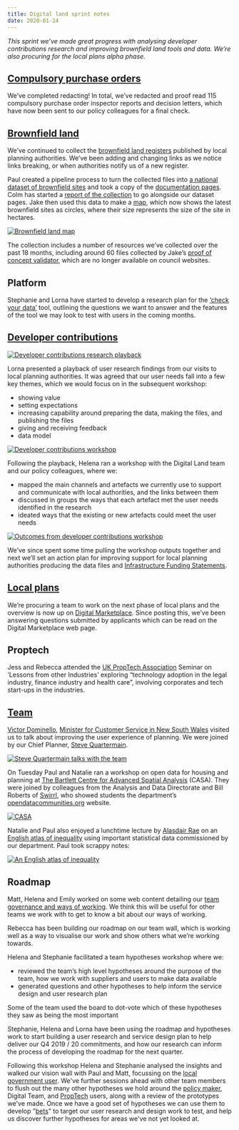 ```yaml
---
title: Digital land sprint notes
date: 2020-01-24
---
```


_This sprint we’ve made great progress with analysing developer contributions research and improving brownfield land tools and data. We’re also procuring for the local plans alpha phase._

## [Compulsory purchase orders](https://digital-land.github.io/project/compulsory-purchase-orders/)

We’ve completed redacting! In total, we’ve redacted and proof read 115 compulsory purchase order inspector reports and decision letters, which have now been sent to our policy colleagues for a final check. 

## [Brownfield land](https://digital-land.github.io/project/brownfield-sites/) 

We’ve continued to collect the [brownfield land registers](https://github.com/digital-land/brownfield-land-collection) published by local planning authorities. We’ve been adding and changing links as we notice links breaking, or when authorities notify us of a new register. 

Paul created a pipeline process to turn the collected files into [a national dataset of brownfield sites](https://digital-land.github.io/dataset/brownfield-land/) and took a copy of the [documentation pages](https://digital-land.github.io/brownfield-land-screenshots/). Colm has started a [report of the collection](https://digital-land.github.io/resource/report.html) to go alongside our dataset pages. 
Jake then used this data to make a [map](https://digital-land.github.io/map/), which now shows the latest brownfield sites as circles, where their size represents the size of the site in hectares.

<a data-flickr-embed="true" href="https://www.flickr.com/photos/182343195@N08/49434050693/in/dateposted-public/" title="Brownfield land map"><img src="https://live.staticflickr.com/65535/49434050693_14b407edf8_k.jpg" alt="Brownfield land map"></a>

The collection includes a number of resources we’ve collected over the past 18 months, including around 60 files collected by Jake’s [proof of concept validator](https://github.com/digital-land/validator-serverless), which are no longer available on council websites.

## Platform 

Stephanie and Lorna have started to develop a research plan for the [‘check your data’](https://brownfield-sites-validator.herokuapp.com/) tool, outlining the questions we want to answer and the features of the tool we may look to test with users in the coming months.

## [Developer contributions](https://digital-land.github.io/project/developer-contributions/)

<a data-flickr-embed="true" href="https://www.flickr.com/photos/182343195@N08/49434495971/in/dateposted-public/" title="Developer contributions research playback"><img src="https://live.staticflickr.com/65535/49434495971_ecdd8487af_k.jpg" alt="Developer contributions research playback"></a>

Lorna presented a playback of user research findings from our visits to local planning authorities. It was agreed that our user needs fall into a few key themes, which we would focus on in the subsequent workshop:

* showing value
* setting expectations
* increasing capability around preparing the data, making the files, and publishing the files
* giving and receiving feedback
* data model

<a href="https://www.flickr.com/photos/182343195@N08/49434720777/in/dateposted-public/" title="Developer contributions workshop"><img src="https://live.staticflickr.com/65535/49434720777_0535bf689a_k.jpg" alt="Developer contributions workshop"></a>

Following the playback, Helena ran a workshop with the Digital Land team and our policy colleagues, where we:

* mapped the main channels and artefacts we currently use to support and communicate with local authorities, and the links between them
* discussed in groups the ways that each artefact met the user needs identified in the research
* ideated ways that the existing or new artefacts could meet the user needs

<a href="https://www.flickr.com/photos/182343195@N08/49434024463/in/dateposted-public/" title="Outcomes from developer contributions workshop"><img src="https://live.staticflickr.com/65535/49434024463_3893ddbf3c_k.jpg" alt="Outcomes from developer contributions workshop"></a>

We’ve since spent some time pulling the workshop outputs together and next we’ll set an action plan for improving support for local planning authorities producing the data files and [Infrastructure Funding Statements](https://digital-land.github.io/project/infrastructure-funding-statement/).

## [Local plans](https://digital-land.github.io/project/local-plans/)

We’re procuring a team to work on the next phase of local plans and the overview is now up on [Digital Marketplace](https://www.digitalmarketplace.service.gov.uk/digital-outcomes-and-specialists/opportunities/11591). Since posting this, we’ve been answering questions submitted by applicants which can be read on the Digital Marketplace web page.

## Proptech

Jess and Rebecca attended the [UK PropTech Association](https://ukproptech.com/) Seminar on ‘Lessons from other Industries’ exploring “technology adoption in the legal industry, finance industry and health care”, involving corporates and tech start-ups in the industries.

## [Team](https://digital-land.github.io/about/)

[Victor Dominello](https://en.wikipedia.org/wiki/Victor_Dominello), [Minister for Customer Service  in New South Wales](https://en.wikipedia.org/wiki/Minister_for_Customer_Service_(New_South_Wales)) visited us to talk about improving the user experience of planning. We were joined by our Chief Planner, [Steve Quartermain](https://www.gov.uk/government/people/steve-quartermain).

<a href="https://www.flickr.com/photos/182343195@N08/49434886292/in/dateposted-public/" title="Steve Quartermain talks with the team"><img src="https://live.staticflickr.com/65535/49434886292_21e2560a18_k.jpg" alt="Steve Quartermain talks with the team"></a>

On Tuesday Paul and Natalie ran a workshop on open data for housing and planning at [The Bartlett Centre for Advanced Spatial Analysis](https://www.ucl.ac.uk/bartlett/casa/) (CASA). They were joined by colleagues from the Analysis and Data Directorate and Bill Roberts of [Swirrl](https://www.swirrl.com/), who showed students the department’s [opendatacommunities.org](https://opendatacommunities.org) website.
 
<a href="https://www.flickr.com/photos/psd/49423754827/in/photostream/" title="CASA"><img src="https://live.staticflickr.com/65535/49423754827_f8cf9bda19_c.jpg" alt="CASA"></a>

Natalie and Paul also enjoyed a lunchtime lecture by [Alasdair Rae](https://twitter.com/undertheraedar) on an [English atlas of inequality](https://docs.google.com/presentation/d/1bkshSLG_XyZC7Ja1ASQa1TakZ5_ZMOs7Yn2RqvW-ksk/edit) using important statistical data commissioned by our department. Paul took scrappy notes:

<a href="https://www.flickr.com/photos/psd/49394428542/in/dateposted-public/" title="An English atlas of inequality"><img src="https://live.staticflickr.com/65535/49394428542_6104f2b8ec_c.jpg" alt="An English atlas of inequality"></a>

## Roadmap

Matt, Helena and Emily worked on some web content detailing our [team governance and ways of working](/about/how-we-work/). We think this will be useful for other teams we work with to get to know a bit about our ways of working.

Rebecca has been building our roadmap on our team wall, which is working well as a way to visualise our work and show others what we’re working towards.

Helena and Stephanie facilitated a team hypotheses workshop where we:

* reviewed the team’s high level hypotheses around the purpose of the team, how we work with suppliers and users to make data available
* generated questions and other hypotheses to help inform the service design and user research plan

Some of the team used the board to dot-vote which of these hypotheses they saw as being the most important

Stephanie, Helena and Lorna have been using the roadmap and hypotheses work to start building a user research and service design plan to help deliver our Q4 2019 / 20 commitments, and how our research can inform the process of developing the roadmap for the next quarter.

Following this workshop Helena and Stephanie analysed the insights and walked our vision wall with Paul and Matt, focussing on the [local government user](https://digital-land.github.io/users/local-government/). We've further sessions ahead with other team members to flush out the many other hypotheses we hold around the [policy maker](https://digital-land.github.io/users/policy-maker/), Digital Team, and [PropTech](https://digital-land.github.io/users/proptech/) users, along with a review of the prototypes we've made. Once we have a good set of hypotheses we can use them to develop "[bets](https://www.infoq.com/presentations/bets-boards-missions-agile/)" to target our user research and design work to test, and help us discover further hypotheses for areas we've not yet looked at.
